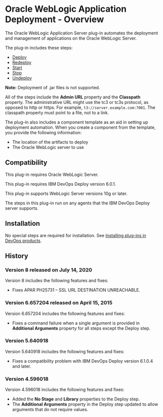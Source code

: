 
# Oracle WebLogic Application Deployment - Overview

The Oracle WebLogic Application Server plug-in automates the deployment and management of applications on the Oracle WebLogic Server.

The plug-in includes these steps:

* [Deploy](#deploy)
* [Redeploy](#redeploy)
* [Start](#start)
* [Stop](#stop)
* [Undeploy](#undeploy)

**Note:** Deployment of .jar files is not supported.

All of the steps include the **Admin URL** property and the **Classpath** property. The administrative URL might use the tc3 or tc3s protocol, as opposed to http or https. For example, `t3://server.example.com:7001`. The classpath property must point to a file, not to a link.

The plug-in also includes a component template as an aid in setting up deployment automation. When you create a component from the template, you provide the following information:

* The location of the artifacts to deploy
* The Oracle WebLogic server to use

## Compatibility

This plug-in requires Oracle WebLogic Server.

This plug-in requires IBM DevOps Deploy version 6.0.1.

This plug-in supports WebLogic Server versions 10g or later.

The steps in this plug-in run on any agents that the IBM DevOps Deploy server supports.

## Installation

No special steps are required for installation. See [Installing plug-ins in DevOps products](https://community.ibm.com/community/user/wasdevops/blogs/laurel-dickson-bull1/2022/06/13/install-plugins "Installing plug-ins in DevOps Deploy").

## History

### Version 8 released on July 14, 2020

Version 8 includes the following features and fixes:

* Fixes APAR PH25731 – SSL URL DESTINATION UNREACHABLE.

### Version 6.657204 released on April 15, 2015

Version 6.657204 includes the following features and fixes:

* Fixes a command failure when a single argument is provided in **Additional Arguments** property for all steps except the Deploy step.

### Version 5.640918

Version 5.640918 includes the following features and fixes:

* Fixes a compatibility problem with IBM DevOps Deploy version 6.1.0.4 and later.

### Version 4.596018

Version 4.596018 includes the following features and fixes:

* Added the **No Stage** and **Library** properties to the Deploy step.
* The **Additional Arguments** property in the Deploy step updated to allow arguments that do not require values.
